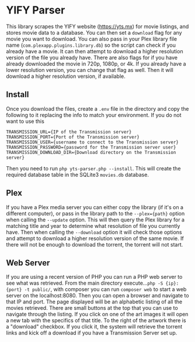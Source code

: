 # YIFY Parser

This library scrapes the YIFY website (https://yts.mx) for movie listings, and stores movie data to a database.  You can then set a `download` flag for any movie you want to download.  You can also pass in your Plex library file name (`com.plexapp.plugins.library.db`) so the script can check if you already have a movie.  It can then attempt to download a higher resolution version of the file you already have.  There are also flags for if you have already downloaded the movie in 720p, 1080p, or 4k.  If you already have a lower resolution version, you can change that flag as well.  Then it will download a higher resolution version, if available.

## Install

Once you download the files, create a `.env` file in the directory and copy the following to it replacing the info to match your environment.  If you do not want to use this

```
TRANSMISSION_URL={IP of the Transmission server}
TRANSMISSION_PORT={Port of the Transmission server}
TRANSMISSION_USER={username to connect to the Transmission server}
TRANSMISSION_PASSWORD={password for the Transmission server user}
TRANSMISSION_DOWNLOAD_DIR={Download directory on the Transmission server}
```

Then you need to run `php yts-parser.php --install`.  This will create the required database table in the SQLite3 `movies.db` database. 

## Plex

If you have a Plex media server you can either copy the library (if it's on a different computer), or pass in the library path to the `--plex={path}` option when calling the `--update` option.  This will then query the Plex library for a matching title and year to determine what resolution of file you currently have.  Then when calling the `--download` option it will check those options and attempt to download a higher resolution version of the same movie.  If there will not be enough to download the torrent, the torrent will not start.

## Web Server

If you are using a recent version of PHP you can run a PHP web server to see what was retrieved.  From the main directory execute...`php -S {ip}:{port} -t public/`, with composer you can run `composer web` to start a web server on the localhost:8080.  Then you can open a browser and navigate to that IP and port.  The page displayed will be an alphabetic listing of all the movies retrieved.  There are small buttons at the top that you can use to navigate through the listing.  If you click on one of the art images it will open a new tab with the specifics of that title.  To the right of the artwork there is a "download" checkbox.  If you click it, the system will retrieve the torrent links and kick off a download if you have a Transmission Server set up.

